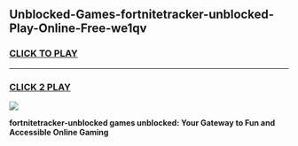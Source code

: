 
## Unblocked-Games-fortnitetracker-unblocked-Play-Online-Free-we1qv
<h3>
<a href="https://premium76.site?title=fortnitetracker-unblocked&ref=26A">CLICK TO PLAY</a></h3>
<hr>

<h3>
<a href="https://premium76.site?title=fortnitetracker-unblocked&ref=26A">CLICK 2 PLAY</a>
  
</h3>

<a href="https://premium76.site?title=fortnitetracker-unblocked&ref=26A"><img src="https://clearcache.store/games.png"></a>


**fortnitetracker-unblocked games unblocked: Your Gateway to Fun and Accessible Online Gaming**
